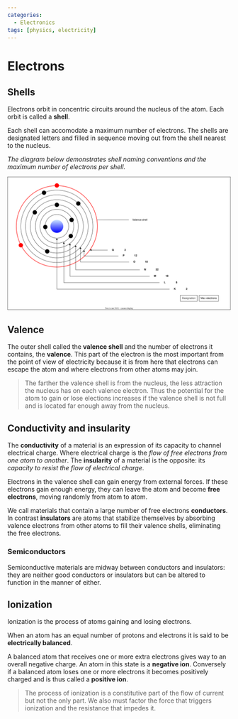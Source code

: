 ```yaml
---
categories:
  - Electronics
tags: [physics, electricity]
---
```


# Electrons

## Shells

Electrons orbit in concentric circuits around the nucleus of the atom. Each orbit is called a **shell**.

Each shell can accomodate a maximum number of electrons. The shells are designated letters and filled in sequence moving out from the shell nearest to the nucleus.

_The diagram below demonstrates shell naming conventions and the maximum number of electrons per shell._

![](/img/valence-shell.svg)

## Valence

The outer shell called the **valence shell** and the number of electrons it contains, the **valence**. This part of the electron is the most important from the point of view of electricity because it is from here that electrons can escape the atom and where electrons from other atoms may join.

> The farther the valence shell is from the nucleus, the less attraction the nucleus has on each valence electron. Thus the potential for the atom to gain or lose elections increases if the valence shell is not full and is located far enough away from the nucleus.

## Conductivity and insularity

The **conductivity** of a material is an expression of its capacity to channel electrical charge. Where electrical charge is the _flow of free electrons from one atom to another_. The **insularity** of a material is the opposite: its _capacity to resist the flow of electrical charge_.

Electrons in the valence shell can gain energy from external forces. If these electrons gain enough energy, they can leave the atom and become **free electrons**, moving randomly from atom to atom.

We call materials that contain a large number of free electrons **conductors**. In contrast **insulators** are atoms that stabilize themselves by absorbing valence electrons from other atoms to fill their valence shells, eliminating the free electrons.

### Semiconductors

Semiconductive materials are midway between conductors and insulators: they are neither good conductors or insulators but can be altered to function in the manner of either.

## Ionization

Ionization is the process of atoms gaining and losing electrons.

When an atom has an equal number of protons and electrons it is said to be **electrically balanced**.

A balanced atom that receives one or more extra electrons gives way to an overall negative charge. An atom in this state is a **negative ion**. Conversely if a balanced atom loses one or more electrons it becomes positively charged and is thus called a **positive ion**.

> The process of ionization is a constitutive part of the flow of current but not the only part. We also must factor the force that triggers ionization and the resistance that impedes it.
